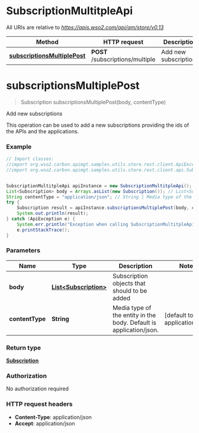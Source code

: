 # SubscriptionMultitpleApi

All URIs are relative to *https://apis.wso2.com/api/am/store/v0.13*

Method | HTTP request | Description
------------- | ------------- | -------------
[**subscriptionsMultiplePost**](SubscriptionMultitpleApi.md#subscriptionsMultiplePost) | **POST** /subscriptions/multiple | Add new subscriptions 


<a name="subscriptionsMultiplePost"></a>
# **subscriptionsMultiplePost**
> Subscription subscriptionsMultiplePost(body, contentType)

Add new subscriptions 

This operation can be used to add a new subscriptions providing the ids of the APIs and the applications. 

### Example
```java
// Import classes:
//import org.wso2.carbon.apimgt.samples.utils.store.rest.client.ApiException;
//import org.wso2.carbon.apimgt.samples.utils.store.rest.client.api.SubscriptionMultitpleApi;


SubscriptionMultitpleApi apiInstance = new SubscriptionMultitpleApi();
List<Subscription> body = Arrays.asList(new Subscription()); // List<Subscription> | Subscription objects that should to be added 
String contentType = "application/json"; // String | Media type of the entity in the body. Default is application/json. 
try {
    Subscription result = apiInstance.subscriptionsMultiplePost(body, contentType);
    System.out.println(result);
} catch (ApiException e) {
    System.err.println("Exception when calling SubscriptionMultitpleApi#subscriptionsMultiplePost");
    e.printStackTrace();
}
```

### Parameters

Name | Type | Description  | Notes
------------- | ------------- | ------------- | -------------
 **body** | [**List&lt;Subscription&gt;**](Subscription.md)| Subscription objects that should to be added  |
 **contentType** | **String**| Media type of the entity in the body. Default is application/json.  | [default to application/json]

### Return type

[**Subscription**](Subscription.md)

### Authorization

No authorization required

### HTTP request headers

 - **Content-Type**: application/json
 - **Accept**: application/json

